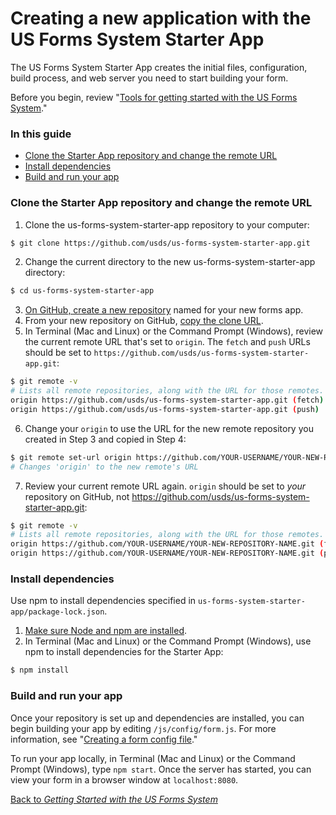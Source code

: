# Creating a new application with the US Forms System Starter App

The US Forms System Starter App creates the initial files, configuration, build process, and web server you need to start building your form.

Before you begin, review "[Tools for getting started with the US Forms System](getting-started/tools-for-getting-started-with-the-us-forms-system)."

### In this guide

- [Clone the Starter App repository and change the remote URL](#clone-the-starter-app-repository-and-change-the-remote-url)
- [Install dependencies](#install-dependencies)
- [Build and run your app](#build-and-run-your-app)

### Clone the Starter App repository and change the remote URL

1. Clone the us-forms-system-starter-app repository to your computer:
```bash
$ git clone https://github.com/usds/us-forms-system-starter-app.git
```
2. Change the current directory to the new us-forms-system-starter-app directory:
```bash
$ cd us-forms-system-starter-app
```
3. [On GitHub, create a new repository](https://help.github.com/articles/creating-a-new-repository/) named for your new forms app.
4. From your new repository on GitHub, [copy the clone URL](https://help.github.com/articles/cloning-a-repository/).
5. In Terminal (Mac and Linux) or the Command Prompt (Windows), review the current remote URL that's set to `origin`. The `fetch` and `push` URLs should be set to `https://github.com/usds/us-forms-system-starter-app.git`:
```bash
$ git remote -v
# Lists all remote repositories, along with the URL for those remotes.
origin https://github.com/usds/us-forms-system-starter-app.git (fetch)
origin https://github.com/usds/us-forms-system-starter-app.git (push)
```
6. Change your `origin` to use the URL for the new remote repository you created in Step 3 and copied in Step 4:
```bash
$ git remote set-url origin https://github.com/YOUR-USERNAME/YOUR-NEW-REPOSITORY-NAME.git
# Changes 'origin' to the new remote's URL
```
7. Review your current remote URL again. `origin` should be set to *your* repository on GitHub, not https://github.com/usds/us-forms-system-starter-app.git:
```bash
$ git remote -v
# Lists all remote repositories, along with the URL for those remotes.
origin https://github.com/YOUR-USERNAME/YOUR-NEW-REPOSITORY-NAME.git (fetch)
origin https://github.com/YOUR-USERNAME/YOUR-NEW-REPOSITORY-NAME.git (push)
```

### Install dependencies

Use npm to install dependencies specified in `us-forms-system-starter-app/package-lock.json`.

1. [Make sure Node and npm are installed](tools-for-getting-started-with-the-us-forms-system#node-js-and-npm).
2. In Terminal (Mac and Linux) or the Command Prompt (Windows), use npm to install dependencies for the Starter App:
```bash
$ npm install
```

### Build and run your app

Once your repository is set up and dependencies are installed, you can begin building your app by editing `/js/config/form.js`. For more information, see "[Creating a form config file](building-a-form/creating-a-form-config-file.md)."

To run your app locally, in Terminal (Mac and Linux) or the Command Prompt (Windows), type `npm start`. Once the server has started, you can view your form in a browser window at `localhost:8080`.

[Back to *Getting Started with the US Forms System*](README.md)
